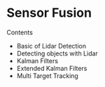 # Sensor Fusion 

Contents
- Basic of Lidar Detection
- Detecting objects with Lidar
- Kalman Filters
- Extended Kalman Filters
- Multi Target Tracking


